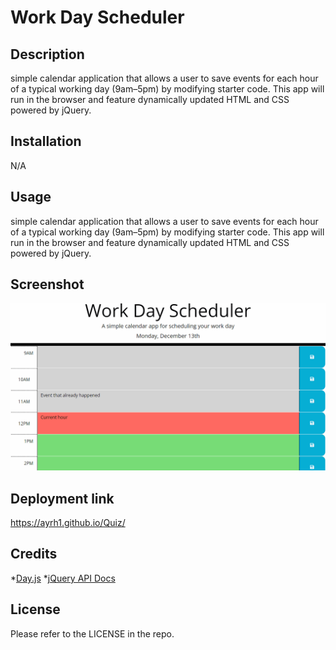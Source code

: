 # Work Day Scheduler

## Description

simple calendar application that allows a user to save events for each hour of a typical working day (9am&ndash;5pm) by modifying starter code. This app will run in the browser and feature dynamically updated HTML and CSS powered by jQuery.

## Installation

N/A

## Usage
simple calendar application that allows a user to save events for each hour of a typical working day (9am&ndash;5pm) by modifying starter code. This app will run in the browser and feature dynamically updated HTML and CSS powered by jQuery.

## Screenshot 

![A user clicks through an interactive coding quiz, then enters initials to save the high score before resetting and starting over.](./Assets/img/05-third-party-apis-homework-demo.gif)

## Deployment link

https://ayrh1.github.io/Quiz/

## Credits

*[Day.js](https://day.js.org/en/)
*[jQuery API Docs](https://api.jquery.com/)

## License

Please refer to the LICENSE in the repo.
